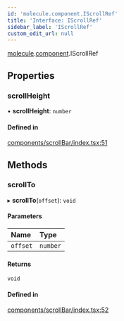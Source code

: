 ```yaml
---
id: 'molecule.component.IScrollRef'
title: 'Interface: IScrollRef'
sidebar_label: 'IScrollRef'
custom_edit_url: null
---
```


[molecule](../namespaces/molecule).[component](../namespaces/molecule.component).IScrollRef

## Properties

### scrollHeight

• **scrollHeight**: `number`

#### Defined in

[components/scrollBar/index.tsx:51](https://github.com/DTStack/molecule/blob/927b7d39/src/components/scrollBar/index.tsx#L51)

## Methods

### scrollTo

▸ **scrollTo**(`offset`): `void`

#### Parameters

| Name     | Type     |
| :------- | :------- |
| `offset` | `number` |

#### Returns

`void`

#### Defined in

[components/scrollBar/index.tsx:52](https://github.com/DTStack/molecule/blob/927b7d39/src/components/scrollBar/index.tsx#L52)

